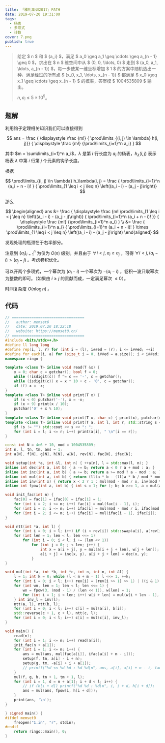 ```yaml
---
title: 「雅礼集训2017」PATH
date: 2019-07-20 19:31:00
tags:
  - 杨表
  - 多项式
  - 计数
cover: 7.png
publish: true
---
```


> 给定 $ n $ 和 $ \{a_i\} $，满足 $ a_0 \geq a_1 \geq \cdots \geq a_{n - 1} \geq 0 $，求出在 $ n $ 维空间中从 $ (0, 0, \ldots, 0) $ 走到 $ (a_0, a_1, \ldots, a_{n - 1}) $，每一步使某一维坐标增加 $ 1 $ 的方案中随机选出一种，满足经过的所有点 $ (x_0, x_1, \ldots, x_{n - 1}) $ 都满足 $ x_0 \geq x_1 \geq \cdots \geq x_{n - 1} $ 的概率，答案模 $ 1004535809 $ 输出。
>
> $n, a_i \leq 5\times 10^5$。

<!-- more -->

## 题解

利用钩子定理相关知识我们可以直接得到

$$
ans = \frac { \displaystyle \frac {m!} { \prod\limits_{(i, j) \in \lambda} h(i, j)}} { \displaystyle \frac {m!} {\prod\limits_{i=1}^n a_i} }
$$

其中 $m = \sum\limits_{i=1}^n a_i$，$\lambda$ 是第 $i$ 行长度为 $a_i$ 的杨表，$h_\lambda(i, j)$ 表示杨表 $\lambda$ 中第 $i$ 行第 $j$ 个元素的钩子长度。

根据

$$
\prod\limits_{(i, j) \in \lambda} h_\lambda(i, j)
= \frac { \prod\limits_{i=1}^n (a_i + n - i)! } { \prod\limits_{1 \leq i < j \leq n} \left((a_i - i) - (a_j - j)\right)}
$$

那么

$$
\begin{aligned}
ans
&= \frac { \displaystyle \frac {m! \prod\limits_{1 \leq i < j \leq n} \left((a_i - i) - (a_j - j)\right)} { \prod\limits_{i=1}^n (a_i + n - i)! }} { \displaystyle \frac {m!} {\prod\limits_{i=1}^n a_i} } \\
&= \frac { \prod\limits_{i=1}^n a_i} { \prod\limits_{i=1}^n (a_i + n - i)! } \times \prod\limits_{1 \leq i < j \leq n} \left((a_i - i) - (a_j - j)\right)
\end{aligned}
$$

发现处理的瓶颈在于右半部分。

注意到 $\{a_i\}_{i=1}^n$ 为仅为 $O(n)$ 级别。并且由于 $\forall i < j ,\; a_i \geq a_j$ ，可得 $\forall i < j, (a_i - i) > (a_j - j)$ 。考虑卷积优化。

可以开两个多项式，一个幂次为 $(a_i - i)$ 一个幂次为 $-(a_i - i)$ ，卷积一波只取幂次为整数的即可。（如果由 $i \geq j$ 的贡献而成，一定满足幂次 $\leq 0$）。

时间复杂度 $O(n \log n)$ 。

<!-- more -->

## 代码

```cpp
// =================================
//   author: memset0
//   date: 2019.07.20 18:22:18
//   website: https://memset0.cn/
// =================================
#include <bits/stdc++.h>
#define ll long long
#define rep(i, l, r) for (int i = (l), i##ed = (r); i <= i##ed; ++i)
#define for_each(i, a) for (size_t i = 0, i##ed = a.size(); i < i##ed; ++i)
namespace ringo {

template <class T> inline void read(T &x) {
	x = 0; char c = getchar(); bool f = 0;
	while (!isdigit(c)) f ^= c == '-', c = getchar();
	while (isdigit(c)) x = x * 10 + c - '0', c = getchar();
	if (f) x = -x;
}
template <class T> inline void print(T x) {
	if (x < 0) putchar('-'), x = -x;
	if (x > 9) print(x / 10);
	putchar('0' + x % 10);
}
template <class T> inline void print(T x, char c) { print(x), putchar(c); }
template <class T> inline void print(T a, int l, int r, std::string s = "") {
	if (s != "") std::cout << s << ": ";
	for (int i = l; i <= r; i++) print(a[i], " \n"[i == r]);
}

const int N = 4e6 + 10, mod = 1004535809;
int n, l, tn, tm, ans = 1;
int a[N], f[N], g[N], h[N], w[N], rev[N], fac[N], ifac[N];

void setup(int *a, int &l, int n) { ++a[n], l = std::max(l, n); }
inline int dec(int a, int b) { a -= b; return a < 0 ? a + mod : a; }
inline int inc(int a, int b) { a += b; return a >= mod ? a - mod : a; }
inline int mul(int a, int b) { return (ll)a * b - (ll)a * b / mod * mod; }
inline int inv(int x) { return x < 2 ? 1 : mul(mod - mod / x, inv(mod % x)); }
inline int fpow(int a, int b) { int s = 1; for (; b; b >>= 1, a = mul(a, a)) if (b & 1) s = mul(s, a); return s; }

void init_fac(int n) {
	fac[0] = fac[1] = ifac[0] = ifac[1] = 1;
	for (int i = 2; i <= n; i++) fac[i] = mul(fac[i - 1], i);
	for (int i = 2; i <= n; i++) ifac[i] = mul(mod - mod / i, ifac[mod % i]);
	for (int i = 2; i <= n; i++) ifac[i] = mul(ifac[i - 1], ifac[i]);
}

void ntt(int *a, int l) {
	for (int i = 0; i < l; i++) if (i < rev[i]) std::swap(a[i], a[rev[i]]);
	for (int len = 1; len < l; len <<= 1)
		for (int i = 0; i < l; i += (len << 1))
			for (int j = 0; j < len; j++) {
				int x = a[i + j], y = mul(a[i + j + len], w[j + len]);
				a[i + j] = inc(x, y), a[i + j + len] = dec(x, y);
			}
}

void mul(int *a, int *b, int *c, int n, int m, int &l) {
	l = 1; int k = 0; while (l < n + m - 1) l <<= 1, ++k;
	for (int i = 0; i < l; i++) rev[i] = (rev[i >> 1] >> 1) | ((i & 1) << (k - 1));
	for (int wn, len = 1; len < l; len <<= 1) {
		wn = fpow(3, (mod - 1) / (len << 1)), w[len] = 1;
		for (int i = 1; i < len; i++) w[i + len] = mul(w[i + len - 1], wn);
	} int inv_l = inv(l);
	ntt(a, l), ntt(b, l);
	for (int i = 0; i < l; i++) c[i] = mul(a[i], b[i]);
	std::reverse(c + 1, c + l), ntt(c, l);
	for (int i = 0; i < l; i++) c[i] = mul(c[i], inv_l);
}

void main() {
	read(n);
	for (int i = 1; i <= n; i++) read(a[i]);
	init_fac(n + a[1]);
	for (int i = 1; i <= n; i++) {
		ans = mul(ans, mul(fac[a[i]], ifac[a[i] + n - i]));
		setup(f, tn, a[i] - i + n);
		setup(g, tm, -a[i] + i + a[1]);
		// printf("%d << %d %d : %d %d\n", ans, a[i], a[i] + n - i, fac[a[i]], mul(ifac[a[i] + n - i], fac[a[i] + n - i]));
	}
	mul(f, g, h, tn + 1, tm + 1, l);
	for (int i = 1, d = n + a[1]; i + d < l; i++) {
		// if (h[i + d]) printf("%d %d : %d\n", i, i + d, h[i + d]);
		ans = mul(ans, fpow(i, h[i + d]));
	}
	print(ans, '\n');
}

} signed main() {
#ifdef memset0
	freopen("1.in", "r", stdin);
#endif
	return ringo::main(), 0;
}
```